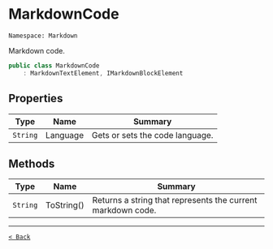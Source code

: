 # MarkdownCode

`Namespace: Markdown`

Markdown code.

```csharp
public class MarkdownCode
    : MarkdownTextElement, IMarkdownBlockElement
```

## Properties

| Type | Name | Summary |
| --- | --- | --- |
| `String` | Language | Gets or sets the code language. |

## Methods

| Type | Name | Summary |
| --- | --- | --- |
| `String` | ToString() | Returns a string that represents the current markdown code. |

---

[`< Back`](../)
